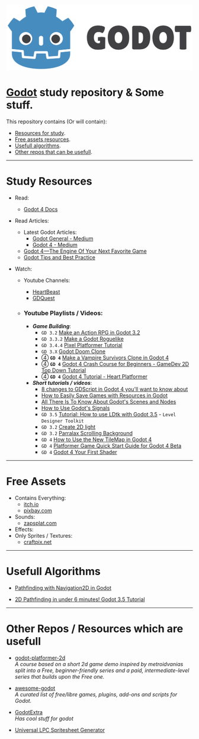 ![image](./assets/logo.svg)
# [Godot](https://godotengine.org/) study repository & Some stuff.

This repository contains (Or will contain):
- [Resources for study](#study-resources).
- [Free assets resources](#free-assets).
- [Usefull algorithms](#usefull-algorithms).
- [Other repos that can be usefull](#other-repos-which-are-usefull).


---
# Study Resources

- Read:
    - [Godot 4 Docs](https://docs.godotengine.org/en/stable/)

- Read Articles:
    - Latest Godot Articles:
        - [Godot General - Medium](https://medium.com/tag/godot/latest)
        - [Godot 4 - Medium](https://medium.com/tag/godot-4/latest)
    - [Godot 4 —The Engine Of Your Next Favorite Game](https://tomaszs2.medium.com/godot-4-the-engine-of-your-next-favorite-game-20642464820)
    - [Godot Tips and Best Practice](https://freetimedev.medium.com/godot-tips-and-best-practice-558645683aa7)

- Watch:
    - Youtube Channels:
        - [HeartBeast](https://www.youtube.com/@uheartbeast)
        - [GDQuest](https://www.youtube.com/@Gdquest)

    - ### Youtube Playlists / Videos:
        - ***Game Building***:
            - `GD 3.2` [Make an Action RPG in Godot 3.2](https://www.youtube.com/watch?v=mAbG8Oi-SvQ&list=PL9FzW-m48fn2SlrW0KoLT4n5egNdX-W9a&index=1&ab_channel=HeartBeast)
            - `GD 3.3.2` [Make a Godot Roguelike](https://www.youtube.com/watch?v=axMNUTmFEDA&list=PL2-ArCpIQtjELkyLKec8BaVVCeunuHSK9&ab_channel=Matinator)
            - `GD 3.4.4` [Pixel Platformer Tutorial](https://www.youtube.com/watch?v=f3WGFwCduY0&list=PL9FzW-m48fn16W1Sz5bhTd1ArQQv4f-Cm&index=1&ab_channel=HeartBeast)
            - `GD 3.X` [Godot Doom Clone](https://www.youtube.com/watch?v=lp1xmIk8-x0&list=PL8zFvrwKVF4h_sqmepUDveicsEkvGUhFb&ab_channel=LukeRS)
            - ④ **`GD 4`** [Make a Vampire Survivors Clone in Godot 4](https://www.youtube.com/watch?v=abA7TF7z6W8&list=PLtosjGHWDab682nfZ1f6JSQ1cjap7Ieeb&ab_channel=Branno)
            - ④ **`GD 4`** [Godot 4 Crash Course for Beginners - GameDev 2D Top Down Tutorial](https://www.youtube.com/watch?v=Luf2Kr5s3BM&ab_channel=Chris%27Tutorials)
            - ④ **`GD 4`** [Godot 4 Tutorial - Heart Platformer](https://www.youtube.com/watch?v=M8-JVjtJlIQ&list=PL9FzW-m48fn0i9GYBoTY-SI3yOBZjH1kJ&ab_channel=HeartBeast)
        - ***Short tutorials / videos***:
            - [8 changes to GDScript in Godot 4 you'll want to know about](https://www.youtube.com/watch?v=8BgAeN4RRR4&ab_channel=TheShaggyDev)
            - [How to Easily Save Games with Resources in Godot](https://www.youtube.com/watch?v=TGdQ57qCCF0&ab_channel=GDQuest)
            - [All There Is To Know About Godot's Scenes and Nodes](https://www.youtube.com/watch?v=y0QAvyv9Wbw&ab_channel=GDQuest)
            - [How to Use Godot's Signals](https://www.youtube.com/watch?v=NK_SYVO7lMA&t=639s&ab_channel=GDQuest)
            - `GD 3.5` [Tutorial: How to use LDtk with Godot 3.5](https://www.youtube.com/watch?v=EJym1soK18E&ab_channel=SlickGames) - `Level Designer Toolkit`
            - `GD 3.2` [Create 2D light](https://www.youtube.com/watch?v=j_FMsL_ru1w&ab_channel=bitbrain)
            - `GD 3.2` [Parralax Scrolling Background](https://www.youtube.com/watch?v=f8z4x6R7OSM&ab_channel=bitbrain)
            - `GD 4` [How to Use the New TileMap in Godot 4](https://www.youtube.com/watch?v=tQSL2scuqeU&t=101s&ab_channel=PlayWithFurcifer)
            - `GD 4` [Platformer Game Quick Start Guide for Godot 4 Beta](https://www.youtube.com/watch?v=BhBQhmtFUd8&t=386s&ab_channel=Chris%27Tutorials)
            - `GD 4` [Godot 4 Your First Shader](https://www.youtube.com/watch?v=58PtKWm26nM&ab_channel=GlitchedCode)

---         
# Free Assets
- Contains Everything:
    - [itch.io](https://itch.io/game-assets/free)
    - [pixbay.com](https://pixabay.com/)
- Sounds:
    - [zapsplat.com](https://www.zapsplat.com/sound-effect-categories/)
- Effects:
- Only Sprites / Textures:
    - [craftpix.net](https://craftpix.net/freebies/)

---
# Usefull Algorithms

- [Pathfinding with Navigation2D in Godot](https://www.youtube.com/watch?v=gFlGMLmg8yg&ab_channel=JohnIvess)

- [2D Pathfinding in under 6 minutes! Godot 3.5 Tutorial](https://www.youtube.com/watch?v=_MTJ9Qz0gJk&ab_channel=bitbrain) 
---
# Other Repos / Resources which are usefull

- [godot-platformer-2d](https://github.com/GDQuest/godot-platformer-2d)  
    *A course based on a short 2d game demo inspired by metroidvanias split into a Free, beginner-friendly series and a paid, intermediate-level series that builds upon the Free one.*
- [awesome-godot](https://github.com/godotengine/awesome-godot)  
    *A curated list of free/libre games, plugins, add-ons and scripts for Godot.*
- [GodotExtra](https://godotextra.com/)  
    *Has cool stuff for godot*

- [Universal LPC Spritesheet Generator](https://sanderfrenken.github.io/Universal-LPC-Spritesheet-Character-Generator/#?body=Body_color_light&head=Human_male_light)